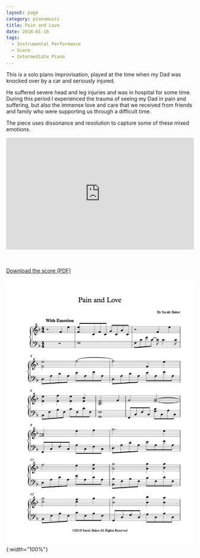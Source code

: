 ```yaml
---
layout: page
category: pianomusic
title: Pain and Love
date: 2018-01-16
tags:
  - Instrumental Performance
  - Score
  - Intermediate Piano
---
```


This is a solo piano improvisation, played at the time when my Dad was knocked over by a car and seriously injured. 

He suffered severe head and leg injuries and was in hospital for some time. During this period I experienced the trauma of seeing my Dad in pain and suffering, but also the immense love and care that we received from friends and family who were supporting us through a difficult time. 

The piece uses dissonance and resolution to capture some of these mixed emotions.

<iframe width="100%" height="300" scrolling="no" frameborder="no" src="https://w.soundcloud.com/player/?url=https%3A//api.soundcloud.com/tracks/383850761&amp;color=%23ff5500&amp;auto_play=false&amp;hide_related=false&amp;show_comments=true&amp;show_user=true&amp;show_reposts=false&amp;show_teaser=true&amp;visual=true"></iframe>

&nbsp;

[Download the score (PDF)](/public/files/pain-and-love.pdf)

![Pain and Love score example](/public/images/scores/pain-and-love.jpeg){:width="100%"}




